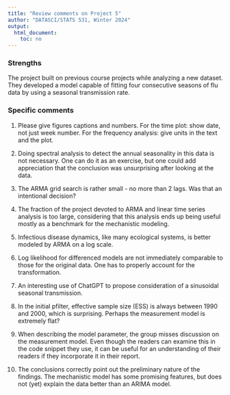 ```yaml
---
title: "Review comments on Project 5"
author: "DATASCI/STATS 531, Winter 2024"
output:
  html_document:
    toc: no
---
```


### Strengths

The project built on previous course projects while analyzing a new dataset. They developed a model capable of fitting four consecutive seasons of flu data by using a seasonal transmission rate. 

### Specific comments


1. Please give figures captions and numbers. For the time plot: show date, not just week number. For the frequency analysis: give units in the text and the plot.

1. Doing spectral analysis to detect the annual seasonality in this data is not necessary. One can do it as an exercise, but one could add appreciation that the conclusion was unsurprising after looking at the data.

1. The ARMA grid search is rather small - no more than 2 lags. Was that an intentional decision?

1. The fraction of the project devoted to ARMA and linear time series analysis is too large, considering that this analysis ends up being useful mostly as a benchmark for the mechanistic modeling.

1. Infectious disease dynamics, like many ecological systems, is better modeled by ARMA on a log scale.

1. Log likelihood for differenced models are not immediately comparable to those for the original data. One has to properly account for the transformation.

1. An interesting use of ChatGPT to propose consideration of a sinusoidal seasonal transmission.

1. In the initial pfilter, effective sample size (ESS) is always between 1990 and 2000, which is surprising. Perhaps the measurement model is extremely flat?

1. When describing the model parameter, the group misses discussion on the measurement model. Even though the readers can examine this in the code snippet they use, it can be useful for an understanding of their readers if they incorporate it in their report.

1. The conclusions correctly point out the preliminary nature of the findings. The mechanistic model has some promising features, but does not (yet) explain the data better than an ARIMA model.


